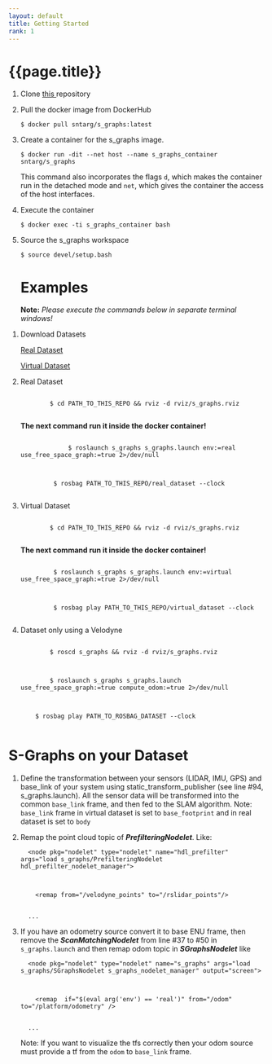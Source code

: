 ```yaml
---
layout: default
title: Getting Started
rank: 1
---
```

<div class="layout">
<h1 class="title_section">{{page.title}}</h1>

<ol>
    <li><p class="sec-space">Clone <a href="https://github.com/snt-arg/s_graphs_docker/" target="_blank"> this </a>repository</p>
    </li>
    <li><p>Pull the docker image from DockerHub</p>
    </li>
<pre><code class="color-bg">&#36;&nbsp;docker pull sntarg/<span class="hljs-string">s_graphs:</span>latest
</code></pre>
    <li>Create a container for the s_graphs image.</li>

<pre><code class="color-bg">&#36;&nbsp;docker <span class="hljs-built_in">run</span> -dit <span class="hljs-comment">--net host --name s_graphs_container sntarg/s_graphs</span>
</code></pre>
<p>This command also incorporates the flags <code>d</code>, which makes the container run in the detached mode and <code>net</code>, which gives the container the access of the host interfaces.</p>
    <li>Execute the container</li>
<pre><code class="color-bg">&#36;&nbsp;docker <span class="hljs-built_in">exec</span> -ti s_graphs_container bash
</code></pre>
    <li>Source the s_graphs workspace</li>
<pre><code class="color-bg">&#36;&nbsp;source devel/<span class="hljs-built_in">setup</span>.bash
</code></pre>
</ol>
  </div>
<div class="hr_line"></div>
<div class="layout">
<ol>
    <h1 class="title_section">Examples</h1>
    <strong class="sec-space">Note:</strong> <em>Please execute the commands below in separate terminal windows!</em>
    <li><p class="sec-space">Download Datasets</p>
    </li>
    <p class="sec-space"><a href="https://uniluxembourg-my.sharepoint.com/:u:/g/personal/hriday_bavle_uni_lu/EQN2qUn1P1dKuzcZqan8o3UBrBMa8b5Pcspupm_CBFHTgA?e=JxYnAJ" target="_blank">Real Dataset</a></p>
    <p class="sec-space"><a href="https://uniluxembourg-my.sharepoint.com/:u:/g/personal/hriday_bavle_uni_lu/EWy7dyDnGzFLh3LMR0VXYQABne9B_NZ0YCM-o_PF8PPY5g?e=xoThE1" target="_blank">Virtual Dataset</a></p>
    <li><p class="sec-space">Real Dataset</p>
    </li>
    <code class="color-bg">
        <span class="hljs-built_in">&#36;&nbsp;cd</span> PATH_TO_THIS_REPO &amp;&amp; rviz <span class="hljs-_">-d</span> rviz/s_graphs.rviz
    </code>
    <p><strong>The next command run it inside the docker container!</strong></p>
    <pre><code class="color-bg">
             &#36;&nbsp;roslaunch s_graphs s_graphs.launch <span class="hljs-string">env:</span>=real <span class="hljs-string">use_free_space_graph:</span>=<span class="hljs-literal">true</span> <span class="hljs-number">2</span>&gt;<span class="hljs-regexp">/dev/</span><span class="hljs-literal">null</span>
        <br><br>
         &#36;&nbsp;rosbag PATH_TO_THIS_REPO/real_dataset <span class="hljs-comment">--clock</span>
    </code></pre>
   <li><p class="sec-space">Virtual Dataset</p>
    </li>
    <code class="color-bg">
        <span class="hljs-built_in">&#36;&nbsp;cd</span> PATH_TO_THIS_REPO &amp;&amp; rviz <span class="hljs-_">-d</span> rviz/s_graphs.rviz
    </code>
    <p><strong>The next command run it inside the docker container!</strong></p>
    <code class="color-bg">
         &#36;&nbsp;roslaunch s_graphs s_graphs.launch <span class="hljs-string">env:</span>=virtual <span class="hljs-string">use_free_space_graph:</span>=<span class="hljs-literal">true</span> <span class="hljs-number">2</span>&gt;<span class="hljs-regexp">/dev/</span><span class="hljs-literal">null</span>
    <br><br>
         &#36;&nbsp;rosbag play PATH_TO_THIS_REPO/virtual_dataset <span class="hljs-comment">--clock</span>
    </code>
    <li><p class="sec-space">Dataset only using a Velodyne</p>
    </li>
    <code class="color-bg">
        &#36;&nbsp;roscd s_graphs &amp;&amp; rviz <span class="hljs-_">-d</span> rviz/s_graphs.rviz
    <br><br>
        &#36;&nbsp;roslaunch s_graphs s_graphs.launch <span class="hljs-string">use_free_space_graph:</span>=<span class="hljs-literal">true</span> <span class="hljs-string">compute_odom:</span>=<span class="hljs-literal">true</span> <span class="hljs-number">2</span>&gt;<span class="hljs-regexp">/dev/</span><span class="hljs-literal">null</span>
    <br><br>
    &#36;&nbsp;rosbag play PATH_TO_ROSBAG_DATASET <span class="hljs-comment">--clock</span>
    </code>
</ol>
</div>
<div class="hr_line"></div>
<div class="layout">
<h1 class="title_section">S-Graphs on your Dataset</h1>
<ol>
<li><p>Define the transformation between your sensors (LIDAR, IMU, GPS) and base_link of your system using static_transform_publisher (see line #94, s_graphs.launch). All the sensor data will be transformed into the common <code>base_link</code> frame, and then fed to the SLAM algorithm. Note: <code>base_link</code> frame in virtual dataset is set to <code>base_footprint</code> and in real dataset is set to <code>body</code> </p>
</li>
<li><p>Remap the point cloud topic of <strong><em>PrefilteringNodelet</em></strong>. Like:</p>
</li>
<pre><code class="color-bg">  &lt;node pkg=<span class="hljs-string">"nodelet"</span> <span class="hljs-built_in">type</span>=<span class="hljs-string">"nodelet"</span> <span class="hljs-built_in">name</span>=<span class="hljs-string">"hdl_prefilter"</span> args=<span class="hljs-string">"load s_graphs/PrefilteringNodelet hdl_prefilter_nodelet_manager"</span>&gt;
<br>
<span class="tab">
    &lt;remap</span> <span class="hljs-keyword">from</span>=<span class="hljs-string">"/velodyne_points"</span> <span class="hljs-keyword">to</span>=<span class="hljs-string">"/rslidar_points"</span>/&gt;
    <br>
  ...
</code></pre>
<li>If you have an odometry source convert it to base ENU frame, then remove the <strong><em>ScanMatchingNodelet</em></strong> from line #37 to #50 in <code>s_graphs.launch</code> and then remap odom topic in <strong><em>SGraphsNodelet</em></strong> like </li>

<pre><code class="color-bg">  &lt;node pkg=<span class="hljs-string">"nodelet"</span> <span class="hljs-built_in">type</span>=<span class="hljs-string">"nodelet"</span> <span class="hljs-built_in">name</span>=<span class="hljs-string">"s_graphs"</span> args=<span class="hljs-string">"load s_graphs/SGraphsNodelet s_graphs_nodelet_manager"</span> output=<span class="hljs-string">"screen"</span>&gt; 
<br>
<span class="tab">
    &lt;remap </span> <span class="hljs-keyword">if</span>=<span class="hljs-string">"$(eval arg('env') == 'real')"</span> <span class="hljs-keyword">from</span>=<span class="hljs-string">"/odom"</span> <span class="hljs-keyword">to</span>=<span class="hljs-string">"/platform/odometry"</span> /&gt;
    <br>
  ...
</code></pre>
<p>Note: If you want to visualize the tfs correctly then your odom source must provide a tf from the <code>odom</code> to <code>base_link</code> frame.  </p>
</ol>
</div>